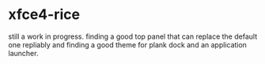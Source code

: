 # xfce4-rice

still a work in progress. finding a good top panel that can replace the default one repliably and finding a good theme for plank dock and an application launcher.
